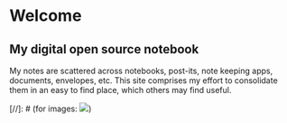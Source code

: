Welcome
=======

My digital open source notebook
----------
  
  My notes are scattered across notebooks, post-its, note keeping apps, documents, envelopes, etc. This site comprises my effort to consolidate them in an easy to find place, which others may find useful. 


[//]: # (for images: ![](http://placekitten.com/g/250/250))